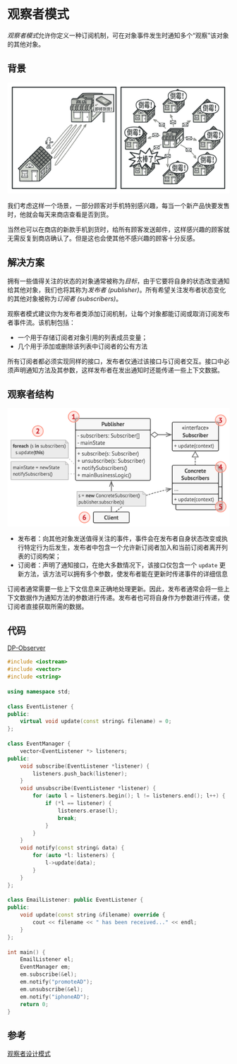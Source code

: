 # 观察者模式

*观察者模式*允许你定义一种订阅机制，可在对象事件发生时通知多个“观察”该对象的其他对象。

## 背景

![访问商店或发送垃圾邮件](../../assets/imgs/DP-observer-background.png)

我们考虑这样一个场景，一部分顾客对手机特别感兴趣，每当一个新产品快要发售时，他就会每天来商店查看是否到货。

当然也可以在商店的新款手机到货时，给所有顾客发送邮件，这样感兴趣的顾客就无需反复到商店确认了。但是这也会使其他不感兴趣的顾客十分反感。

## 解决方案

拥有一些值得关注的状态的对象通常被称为*目标*，由于它要将自身的状态改变通知给其他对象，我们也将其称为*发布者 (publisher)*。所有希望关注发布者状态变化的其他对象被称为*订阅者 (subscribers)*。

观察者模式建议你为发布者类添加订阅机制，让每个对象都能订阅或取消订阅发布者事件流。该机制包括：

- 一个用于存储订阅者对象引用的列表成员变量；
- 几个用于添加或删除该列表中订阅者的公有方法

所有订阅者都必须实现同样的接口，发布者仅通过该接口与订阅者交互。接口中必须声明通知方法及其参数，这样发布者在发出通知时还能传递一些上下文数据。

## 观察者结构

![观察者设计模式的结构](../../assets/imgs/DP-observer-structure.png)

- 发布者：向其他对象发送值得关注的事件，事件会在发布者自身状态改变或执行特定行为后发生，发布者中包含一个允许新订阅者加入和当前订阅者离开列表的订阅构架；
- 订阅者：声明了通知接口，在绝大多数情况下，该接口仅包含一个 `update` 更新方法，该方法可以拥有多个参数，使发布者能在更新时传递事件的详细信息

订阅者通常需要一些上下文信息来正确地处理更新。因此，发布者通常会将一些上下文数据作为通知方法的参数进行传递。发布者也可将自身作为参数进行传递，使订阅者直接获取所需的数据。

## 代码

[DP-Observer](../../assets/codes/DP-Observer.cpp)

```c++
#include <iostream>
#include <vector>
#include <string>

using namespace std;

class EventListener {
public:
    virtual void update(const string& filename) = 0;
};

class EventManager {
    vector<EventListener *> listeners;
public:
    void subscribe(EventListener *listener) {
        listeners.push_back(listener);
    }
    void unsubscribe(EventListener *listener) {
        for (auto l = listeners.begin(); l != listeners.end(); l++) {
            if (*l == listener) {
                listeners.erase(l);
                break;
            }
        }
    }
    void notify(const string& data) {
        for (auto *l: listeners) {
            l->update(data);
        }
    }
};

class EmailListener: public EventListener {
public:
    void update(const string &filename) override {
        cout << filename << " has been received..." << endl;
    }
};

int main() {
    EmailListener el;
    EventManager em;
    em.subscribe(&el);
    em.notify("promoteAD");
    em.unsubscribe(&el);
    em.notify("iphoneAD");
    return 0;
}
```

## 参考

[观察者设计模式](https://refactoringguru.cn/design-patterns/observer)
